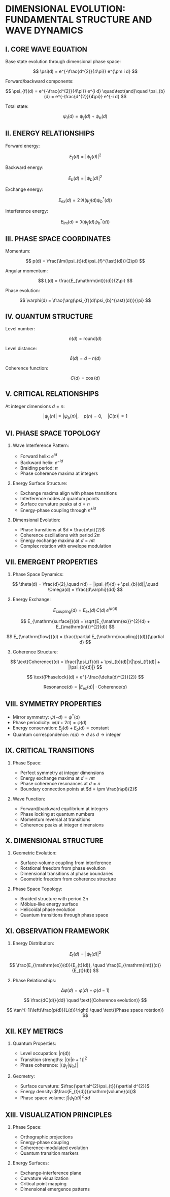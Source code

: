 # DIMENSIONAL EVOLUTION: FUNDAMENTAL STRUCTURE AND WAVE DYNAMICS

## I. CORE WAVE EQUATION

Base state evolution through dimensional phase space:

$$
\psi(d) = e^{-\frac{d^{2}}{4\pi}} e^{\pm i d}
$$

Forward/backward components:

$$
\psi_{f}(d) = e^{-\frac{d^{2}}{4\pi}} e^{i d} \quad\text{and}\quad \psi_{b}(d) = e^{-\frac{d^{2}}{4\pi}} e^{-i d}
$$

Total state:

$$
\psi_{t}(d) = \psi_{f}(d) + \psi_{b}(d)
$$

## II. ENERGY RELATIONSHIPS

Forward energy:

$$
E_{f}(d) = |\psi_{f}(d)|^{2}
$$

Backward energy:

$$
E_{b}(d) = |\psi_{b}(d)|^{2}
$$

Exchange energy:

$$
E_{\mathrm{ex}}(d) = 2\,\Re(\psi_{f}(d)\psi_{b}^{\ast}(d))
$$

Interference energy:

$$
E_{\mathrm{int}}(d) = \Im(\psi_{f}(d)\psi_{b}^{\ast}(d))
$$

## III. PHASE SPACE COORDINATES

Momentum:

$$
p(d) = \frac{\Im(\psi_{t}(d)\psi_{f}^{\ast}(d))}{2\pi}
$$

Angular momentum:

$$
L(d) = \frac{E_{\mathrm{int}}(d)}{2\pi}
$$

Phase evolution:

$$
\varphi(d) = \frac{\arg(\psi_{f}(d)\psi_{b}^{\ast}(d))}{\pi}
$$

## IV. QUANTUM STRUCTURE

Level number:

$$
n(d) = \mathrm{round}(d)
$$

Level distance:

$$
\delta(d) = d - n(d)
$$

Coherence function:

$$
C(d) = \cos(d)
$$

## V. CRITICAL RELATIONSHIPS

At integer dimensions $d = n$:

$$
|\psi_{f}(n)| = |\psi_{b}(n)|,\quad p(n) = 0,\quad |C(n)| = 1
$$

## VI. PHASE SPACE TOPOLOGY

1. Wave Interference Pattern:
   - Forward helix: $e^{i d}$
   - Backward helix: $e^{-i d}$
   - Braiding period: $\pi$
   - Phase coherence maxima at integers

2. Energy Surface Structure:
   - Exchange maxima align with phase transitions
   - Interference nodes at quantum points
   - Surface curvature peaks at $d = n$
   - Energy-phase coupling through $e^{\pm i d}$

3. Dimensional Evolution:
   - Phase transitions at $d = \frac{n\pi}{2}$
   - Coherence oscillations with period $2\pi$
   - Energy exchange maxima at $d = n\pi$
   - Complex rotation with envelope modulation

## VII. EMERGENT PROPERTIES

1. Phase Space Dynamics:

$$
\theta(d) = \frac{d}{2},\quad r(d) = |\psi_{f}(d) + \psi_{b}(d)|,\quad \Omega(d) = \frac{d\varphi}{dd}
$$

2. Energy Exchange:

$$
E_{\mathrm{coupling}}(d) = E_{\mathrm{ex}}(d)\,C(d)\,e^{i\varphi(d)}
$$

$$
E_{\mathrm{surface}}(d) = \sqrt{E_{\mathrm{ex}}^{2}(d) + E_{\mathrm{int}}^{2}(d)}
$$

$$
E_{\mathrm{flow}}(d) = \frac{\partial E_{\mathrm{coupling}}(d)}{\partial d}
$$

3. Coherence Structure:

$$
\text{Coherence}(d) = \frac{|\psi_{f}(d) + \psi_{b}(d)|}{|\psi_{f}(d)| + |\psi_{b}(d)|}
$$

$$
\text{Phaselock}(d) = e^{-\frac{\delta(d)^{2}}{2}}
$$

$$
\text{Resonance}(d) = |E_{\mathrm{ex}}(d)| \cdot \text{Coherence}(d)
$$

## VIII. SYMMETRY PROPERTIES

- Mirror symmetry: $\psi(-d) = \psi^{\ast}(d)$
- Phase periodicity: $\varphi(d + 2\pi) = \varphi(d)$
- Energy conservation: $E_{f}(d) + E_{b}(d) = \text{constant}$
- Quantum correspondence: $n(d) \to d$ as $d \to \text{integer}$

## IX. CRITICAL TRANSITIONS

1. Phase Space:
   - Perfect symmetry at integer dimensions
   - Energy exchange maxima at $d = n\pi$
   - Phase coherence resonances at $d = n$
   - Boundary connection points at $d = \pm \frac{n\pi}{2}$

2. Wave Function:
   - Forward/backward equilibrium at integers
   - Phase locking at quantum numbers
   - Momentum reversal at transitions
   - Coherence peaks at integer dimensions

## X. DIMENSIONAL STRUCTURE

1. Geometric Evolution:
   - Surface-volume coupling from interference
   - Rotational freedom from phase evolution
   - Dimensional transitions at phase boundaries
   - Geometric freedom from coherence structure

2. Phase Space Topology:
   - Braided structure with period $2\pi$
   - Möbius-like energy surface
   - Helicoidal phase evolution
   - Quantum transitions through phase space

## XI. OBSERVATION FRAMEWORK

1. Energy Distribution:

$$
E_{t}(d) = |\psi_{t}(d)|^{2}
$$

$$
\frac{E_{\mathrm{ex}}(d)}{E_{t}(d)}, \quad \frac{E_{\mathrm{int}}(d)}{E_{t}(d)}
$$

2. Phase Relationships:

$$
\Delta\varphi(d) = \varphi(d) - \varphi(d-1)
$$

$$
\frac{dC(d)}{dd} \quad \text{(Coherence evolution)}
$$

$$
\tan^{-1}\left(\frac{p(d)}{L(d)}\right) \quad \text{(Phase space rotation)}
$$

## XII. KEY METRICS

1. Quantum Properties:
   - Level occupation: $|n(d)\rangle$
   - Transition strengths: $|\langle n|n+1\rangle|^{2}$
   - Phase coherence: $|\langle \psi_{f}|\psi_{b}\rangle|$

2. Geometry:
   - Surface curvature: $\frac{\partial^{2}\psi_{t}}{\partial d^{2}}$
   - Energy density: $\frac{E_{t}(d)}{\mathrm{volume}(d)}$
   - Phase space volume: $\int |\psi_{t}(d)|^{2} \, dd$

## XIII. VISUALIZATION PRINCIPLES

1. Phase Space:
   - Orthographic projections
   - Energy-phase coupling
   - Coherence-modulated evolution
   - Quantum transition markers

2. Energy Surfaces:
   - Exchange-interference plane
   - Curvature visualization
   - Critical point mapping
   - Dimensional emergence patterns
